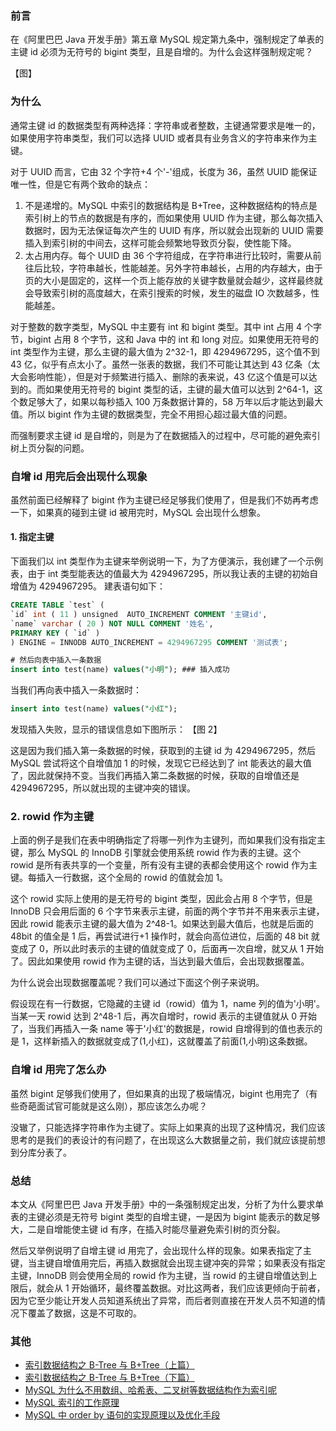 ### 前言

在《阿里巴巴 Java 开发手册》第五章 MySQL 规定第九条中，强制规定了单表的主键 id 必须为无符号的 bigint 类型，且是自增的。为什么会这样强制规定呢？

【图】

### 为什么

通常主键 id 的数据类型有两种选择：字符串或者整数，主键通常要求是唯一的，如果使用字符串类型，我们可以选择 UUID 或者具有业务含义的字符串来作为主键。

对于 UUID 而言，它由 32 个字符+4 个'-'组成，长度为 36，虽然 UUID 能保证唯一性，但是它有两个致命的缺点：

1. 不是递增的。MySQL 中索引的数据结构是 B+Tree，这种数据结构的特点是索引树上的节点的数据是有序的，而如果使用 UUID 作为主键，那么每次插入数据时，因为无法保证每次产生的 UUID 有序，所以就会出现新的 UUID 需要插入到索引树的中间去，这样可能会频繁地导致页分裂，使性能下降。
2. 太占用内存。每个 UUID 由 36 个字符组成，在字符串进行比较时，需要从前往后比较，字符串越长，性能越差。另外字符串越长，占用的内存越大，由于页的大小是固定的，这样一个页上能存放的关键字数量就会越少，这样最终就会导致索引树的高度越大，在索引搜索的时候，发生的磁盘 IO 次数越多，性能越差。

对于整数的数字类型，MySQL 中主要有 int 和 bigint 类型。其中 int 占用 4 个字节，bigint 占用 8 个字节，这和 Java 中的 int 和 long 对应。如果使用无符号的 int 类型作为主键，那么主键的最大值为 2^32-1，即 4294967295，这个值不到 43 亿，似乎有点太小了。虽然一张表的数据，我们不可能让其达到 43 亿条（太大会影响性能），但是对于频繁进行插入、删除的表来说，43 亿这个值是可以达到的。而如果使用无符号的 bigint 类型的话，主键的最大值可以达到 2^64-1，这个数足够大了，如果以每秒插入 100 万条数据计算的，58 万年以后才能达到最大值。所以 bigint 作为主键的数据类型，完全不用担心超过最大值的问题。

而强制要求主键 id 是自增的，则是为了在数据插入的过程中，尽可能的避免索引树上页分裂的问题。

### 自增 id 用完后会出现什么现象

虽然前面已经解释了 bigint 作为主键已经足够我们使用了，但是我们不妨再考虑一下，如果真的碰到主键 id 被用完时，MySQL 会出现什么想象。

#### 1. 指定主键

下面我们以 int 类型作为主键来举例说明一下，为了方便演示，我创建了一个示例表，由于 int 类型能表达的值最大为 4294967295，所以我让表的主键的初始自增值为 4294967295。 建表语句如下：

```sql
CREATE TABLE `test` (
`id` int ( 11 ) unsigned  AUTO_INCREMENT COMMENT '主键id',
`name` varchar ( 20 ) NOT NULL COMMENT '姓名',
PRIMARY KEY ( `id` )
) ENGINE = INNODB AUTO_INCREMENT = 4294967295 COMMENT '测试表';

# 然后向表中插入一条数据
insert into test(name) values("小明"); ### 插入成功
```

当我们再向表中插入一条数据时：

```sql
insert into test(name) values("小红");
```

发现插入失败，显示的错误信息如下图所示：
【图 2】

这是因为我们插入第一条数据的时候，获取到的主键 id 为 4294967295，然后 MySQL 尝试将这个自增值加 1 的时候，发现它已经达到了 int 能表达的最大值了，因此就保持不变。当我们再插入第二条数据的时候，获取的自增值还是 4294967295，所以就出现的主键冲突的错误。

### 2. rowid 作为主键

上面的例子是我们在表中明确指定了将哪一列作为主键列，而如果我们没有指定主键，那么 MySQL 的 InnoDB 引擎就会使用系统 rowid 作为表的主键。这个 rowid 是所有表共享的一个变量，所有没有主键的表都会使用这个 rowid 作为主键。每插入一行数据，这个全局的 rowid 的值就会加 1。

这个 rowid 实际上使用的是无符号的 bigint 类型，因此会占用 8 个字节，但是 InnoDB 只会用后面的 6 个字节来表示主键，前面的两个字节并不用来表示主键，因此 rowid 能表示主键的最大值为 2^48-1。如果达到最大值后，也就是后面的 48bit 的值全是 1 后，再尝试进行+1 操作时，就会向高位进位，后面的 48 bit 就变成了 0，所以此时表示的主键的值就变成了 0，后面再一次自增，就又从 1 开始了。因此如果使用 rowid 作为主键的话，当达到最大值后，会出现数据覆盖。

为什么说会出现数据覆盖呢？我们可以通过下面这个例子来说明。

假设现在有一行数据，它隐藏的主键 id（rowid）值为 1，name 列的值为'小明'。当某一天 rowid 达到 2^48-1 后，再次自增时，rowid 表示的主键值就从 0 开始了，当我们再插入一条 name 等于'小红'的数据是，rowid 自增得到的值也表示的是 1，这样新插入的数据就变成了(1,小红)，这就覆盖了前面(1,小明)这条数据。

### 自增 id 用完了怎么办

虽然 bigint 足够我们使用了，但如果真的出现了极端情况，bigint 也用完了（有些奇葩面试官可能就是这么刚），那应该怎么办呢？

没辙了，只能选择字符串作为主键了。实际上如果真的出现了这种情况，我们应该思考的是我们的表设计的有问题了，在出现这么大数据量之前，我们就应该提前想到分库分表了。

### 总结

本文从《阿里巴巴 Java 开发手册》中的一条强制规定出发，分析了为什么要求单表的主键必须是无符号 bigint 类型的自增主键，一是因为 bigint 能表示的数足够大，二是自增能使主键 id 有序，在插入时能尽量避免索引树的页分裂。

然后又举例说明了自增主键 id 用完了，会出现什么样的现象。如果表指定了主键，当主键自增值用完后，再插入数据就会出现主键冲突的异常；如果表没有指定主键，InnoDB 则会使用全局的 rowid 作为主键，当 rowid 的主键自增值达到上限后，就会从 1 开始循环，最终覆盖数据。对比这两者，我们应该更倾向于前者，因为它至少能让开发人员知道系统出了异常，而后者则直接在开发人员不知道的情况下覆盖了数据，这是不可取的。

### 其他

- [索引数据结构之 B-Tree 与 B+Tree（上篇）](https://mp.weixin.qq.com/s/z_TNLqqJVwYKgb2kBadTwg)
- [索引数据结构之 B-Tree 与 B+Tree（下篇）](https://mp.weixin.qq.com/s/yLCqkrf1rvp6zJA6S-8sTQ)
- [MySQL 为什么不用数组、哈希表、二叉树等数据结构作为索引呢](https://mp.weixin.qq.com/s/3zpqjT3cgYqYljgL-z0BKw)
- [MySQL 索引的工作原理](https://mp.weixin.qq.com/s/scEl3uU2OGLW6eR-d5SrCQ)
- [MySQL 中 order by 语句的实现原理以及优化手段](https://mp.weixin.qq.com/s/mnLiji7nDtVfvx9zWo4Hag)
